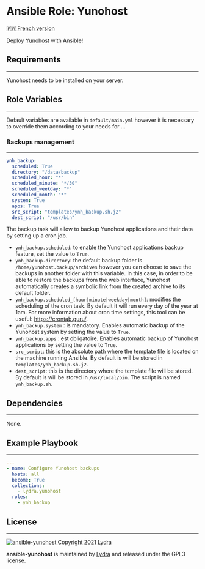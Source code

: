 # Ansible Role: Yunohost

[🇫🇷 French version](README-FR.md)

Deploy [Yunohost](https://yunohost.org/#/) with Ansible!

## Requirements

------------

Yunohost needs to be installed on your server.

## Role Variables

------------

Default variables are available in `default/main.yml` however it is necessary to override them according to your needs for ...

### Backups management

------------

```yml
ynh_backup:
  scheduled: True
  directory: "/data/backup"
  scheduled_hour: "*"
  scheduled_minute: "*/30"
  scheduled_weekday: "*"
  scheduled_month: "*"
  system: True
  apps: True
  src_script: "templates/ynh_backup.sh.j2"
  dest_script: "/usr/bin"
```

The backup task will allow to backup Yunohost applications and their data by setting up a cron job.

- `ynh_backup.scheduled`: to enable the Yunohost applications backup feature, set the value to `True`.
- `ynh_backup.directory`: the default backup folder is `/home/yunohost.backup/archives` however you can choose to save the backups in another folder with this variable. In this case, in order to be able to restore the backups from the web interface, Yunohost automatically creates a symbolic link from the created archive to its default folder.
- `ynh_backup.scheduled_[hour|minute|weekday|month]`: modifies the scheduling of the cron task. By default it will run every day of the year at 1am. For more information about cron time settings, this tool can be useful: <https://crontab.guru/>.
- `ynh_backup.system` : is mandatory. Enables automatic backup of the Yunohost system by setting the value to `True`.
- `ynh_backup.apps` : est obligatoire. Enables automatic backup of Yunohost applications by setting the value to `True`.
- `src_script`: this is the absolute path where the template file is located on the machine running Ansible. By default is will be stored in `templates/ynh_backup.sh.j2`.
- `dest_script`: this is the directory where the template file will be stored. By default is will be stored in `/usr/local/bin`. The script is named `ynh_backup.sh`.

## Dependencies

------------

None.

## Example Playbook

------------

```yml
---
- name: Configure Yunohost backups
  hosts: all
  become: True
  collections:
    - lydra.yunohost
  roles:
    - ynh_backup
```

## License

------------

[![ansible-yunohost Copyright 2021 Lydra](https://www.gnu.org/graphics/gplv3-with-text-136x68.png)](https://choosealicense.com/licenses/gpl-3.0/)

**ansible-yunohost** is maintained by [Lydra](https://lydra.fr/) and released under the GPL3 license.
